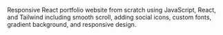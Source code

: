 Responsive React portfolio website from scratch using JavaScript, React, and Tailwind including smooth scroll, adding social icons, custom fonts, gradient background, and responsive design.
